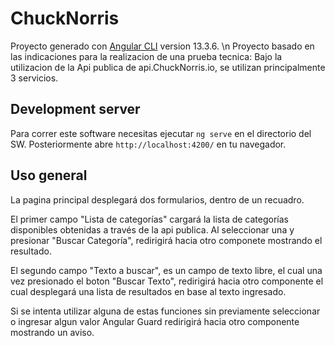 # ChuckNorris

Proyecto generado con [Angular CLI](https://github.com/angular/angular-cli) version 13.3.6. \n
Proyecto basado en las indicaciones para la realizacion de una prueba tecnica: Bajo la utilizacion de la Api publica de api.ChuckNorris.io, se utilizan principalmente 3 servicios. 


## Development server

Para correr este software necesitas ejecutar `ng serve` en el directorio del SW. 
Posteriormente abre `http://localhost:4200/` en tu navegador. 

## Uso general
La pagina principal desplegará dos formularios, dentro de un recuadro.

El primer campo "Lista de categorías" cargará la lista de categorías disponibles obtenidas a través de la api publica. Al seleccionar una y presionar "Buscar Categoría", redirigirá hacia otro componete mostrando el resultado.

El segundo campo "Texto a buscar", es un campo de texto libre, el cual una vez presionado el boton "Buscar Texto", redirigirá hacia otro componente el cual desplegará una lista de resultados en base al texto ingresado.

Si se intenta utilizar alguna de estas funciones sin previamente seleccionar o ingresar algun valor Angular Guard redirigirá hacia otro componente mostrando un aviso.


